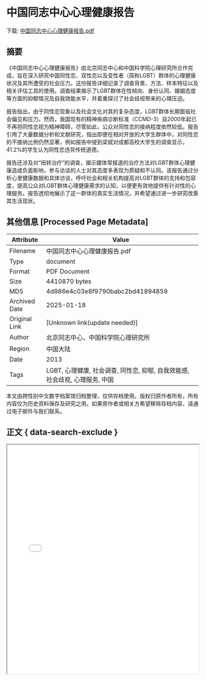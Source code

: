 # 中国同志中心心理健康报告

<!-- tcd_download_link -->
下载: [中国同志中心心理健康报告.pdf](中国同志中心心理健康报告.pdf)
<!-- tcd_download_link_end -->

## 摘要

<!-- tcd_abstract -->
《中国同志中心心理健康报告》由北京同志中心和中国科学院心理研究所合作完成，旨在深入研究中国同性恋、双性恋以及变性者（简称LGBT）群体的心理健康状况及其所遭受的社会压力。这份报告详细记录了调查背景、方法、样本特征以及相关评估工具的使用。调查结果揭示了LGBT群体在性倾向、身份认同、婚姻态度等方面的抑郁情况及自我效能水平，并着重探讨了社会歧视带来的心理压迫。

报告指出，由于同性恋现象以及社会文化对其的复杂态度，LGBT群体长期面临社会偏见和压力。然而，我国现有的精神疾病诊断标准（CCMD-3）自2000年起已不再将同性恋视为精神障碍，尽管如此，公众对同性恋的接纳程度依然较低。报告引用了大量数据分析和文献研究，指出即便在相对开放的大学生群体中，对同性恋的不接纳比例仍然显著，例如报告中提到梁斌对成都高校大学生的调查显示，41.2%的学生认为同性恋违背传统道德。

报告还涉及对“扭转治疗”的调查，揭示媒体常报道的治疗方法对LGBT群体心理健康造成负面影响，参与访谈的人士对其态度多表现为质疑和不认同。该报告通过分析心里健康数据和具体访谈，呼吁社会和相关机构提高对LGBT群体的支持和包容度，提高公众对LGBT群体心理健康需求的认知，以便更有效地提供有针对性的心理服务。报告透彻地展示了这一群体的真实生活情况，并希望通过进一步研究改善其生活现状。

<!-- tcd_abstract_end -->

## 其他信息 [Processed Page Metadata]

| Attribute       | Value                                  |
|-----------------|----------------------------------------|
| Filename        | 中国同志中心心理健康报告.pdf                             |
| Type            | document                                 |
| Format          | PDF Document                               |
| Size            | 4410870 bytes                           |
| MD5             | 4d986e4c03e8f9790babc2bd41894859                                  |
| Archived Date   | 2025-01-18                             |
| Original Link   | [Unknown link(update needed)]                         |
| Author          | 北京同志中心，中国科学院心理研究所                               |
| Region          | 中国大陆                               |
| Date            | 2013                                 |
| Tags            | LGBT, 心理健康, 社会调查, 同性恋, 抑郁, 自我效能感, 社会歧视, 心理服务, 中国                                 |

本文由跨性别中文数字档案馆归档整理，仅供存档使用。版权归原作者所有，所有内容仅为历史资料保存及研究之用。如果原作者或相关方希望移除存档内容，请通过电子邮件与我们联系。

## 正文 { data-search-exclude }

<!-- tcd_main_text -->
<iframe src="../中国同志中心心理健康报告.pdf" width="100%" height="600px">
    <p>无法显示PDF，请下载查看。</p>
</iframe>
<!-- tcd_main_text_end -->

